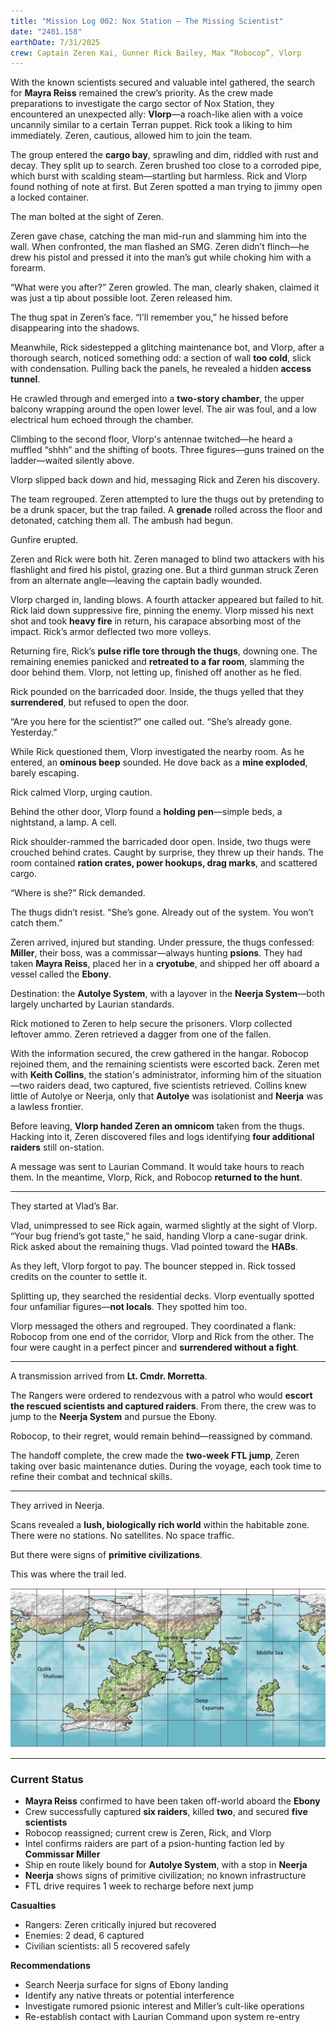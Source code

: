 ```yaml
---
title: "Mission Log 002: Nox Station – The Missing Scientist"
date: "2401.158"
earthDate: 7/31/2025
crew: Captain Zeren Kai, Gunner Rick Bailey, Max “Robocop”, Vlorp
---
```


With the known scientists secured and valuable intel gathered, the search for **Mayra Reiss** remained the crew’s priority. As the crew made preparations to investigate the cargo sector of Nox Station, they encountered an unexpected ally: **Vlorp**—a roach-like alien with a voice uncannily similar to a certain Terran puppet. Rick took a liking to him immediately. Zeren, cautious, allowed him to join the team.

The group entered the **cargo bay**, sprawling and dim, riddled with rust and decay. They split up to search. Zeren brushed too close to a corroded pipe, which burst with scalding steam—startling but harmless. Rick and Vlorp found nothing of note at first. But Zeren spotted a man trying to jimmy open a locked container.

The man bolted at the sight of Zeren.

Zeren gave chase, catching the man mid-run and slamming him into the wall. When confronted, the man flashed an SMG. Zeren didn’t flinch—he drew his pistol and pressed it into the man’s gut while choking him with a forearm.

“What were you after?” Zeren growled. The man, clearly shaken, claimed it was just a tip about possible loot. Zeren released him.

The thug spat in Zeren’s face. “I’ll remember you,” he hissed before disappearing into the shadows.

Meanwhile, Rick sidestepped a glitching maintenance bot, and Vlorp, after a thorough search, noticed something odd: a section of wall **too cold**, slick with condensation. Pulling back the panels, he revealed a hidden **access tunnel**.

He crawled through and emerged into a **two-story chamber**, the upper balcony wrapping around the open lower level. The air was foul, and a low electrical hum echoed through the chamber.

Climbing to the second floor, Vlorp's antennae twitched—he heard a muffled “shhh” and the shifting of boots. Three figures—guns trained on the ladder—waited silently above.

Vlorp slipped back down and hid, messaging Rick and Zeren his discovery.

The team regrouped. Zeren attempted to lure the thugs out by pretending to be a drunk spacer, but the trap failed. A **grenade** rolled across the floor and detonated, catching them all. The ambush had begun.

Gunfire erupted.

Zeren and Rick were both hit. Zeren managed to blind two attackers with his flashlight and fired his pistol, grazing one. But a third gunman struck Zeren from an alternate angle—leaving the captain badly wounded.

Vlorp charged in, landing blows. A fourth attacker appeared but failed to hit. Rick laid down suppressive fire, pinning the enemy. Vlorp missed his next shot and took **heavy fire** in return, his carapace absorbing most of the impact. Rick’s armor deflected two more volleys.

Returning fire, Rick’s **pulse rifle tore through the thugs**, downing one. The remaining enemies panicked and **retreated to a far room**, slamming the door behind them. Vlorp, not letting up, finished off another as he fled.

Rick pounded on the barricaded door. Inside, the thugs yelled that they **surrendered**, but refused to open the door.

“Are you here for the scientist?” one called out. “She’s already gone. Yesterday.”

While Rick questioned them, Vlorp investigated the nearby room. As he entered, an **ominous beep** sounded. He dove back as a **mine exploded**, barely escaping.

Rick calmed Vlorp, urging caution.

Behind the other door, Vlorp found a **holding pen**—simple beds, a nightstand, a lamp. A cell.

Rick shoulder-rammed the barricaded door open. Inside, two thugs were crouched behind crates. Caught by surprise, they threw up their hands. The room contained **ration crates, power hookups, drag marks**, and scattered cargo.

“Where is she?” Rick demanded.

The thugs didn’t resist. “She’s gone. Already out of the system. You won’t catch them.”

Zeren arrived, injured but standing. Under pressure, the thugs confessed: **Miller**, their boss, was a commissar—always hunting **psions**. They had taken **Mayra Reiss**, placed her in a **cryotube**, and shipped her off aboard a vessel called the **Ebony**.

Destination: the **Autolye System**, with a layover in the **Neerja System**—both largely uncharted by Laurian standards.

Rick motioned to Zeren to help secure the prisoners. Vlorp collected leftover ammo. Zeren retrieved a dagger from one of the fallen.

With the information secured, the crew gathered in the hangar. Robocop rejoined them, and the remaining scientists were escorted back. Zeren met with **Keith Collins**, the station's administrator, informing him of the situation—two raiders dead, two captured, five scientists retrieved. Collins knew little of Autolye or Neerja, only that **Autolye** was isolationist and **Neerja** was a lawless frontier.

Before leaving, **Vlorp handed Zeren an omnicom** taken from the thugs. Hacking into it, Zeren discovered files and logs identifying **four additional raiders** still on-station.

A message was sent to Laurian Command. It would take hours to reach them. In the meantime, Vlorp, Rick, and Robocop **returned to the hunt**.

---

They started at Vlad’s Bar.

Vlad, unimpressed to see Rick again, warmed slightly at the sight of Vlorp. “Your bug friend’s got taste,” he said, handing Vlorp a cane-sugar drink. Rick asked about the remaining thugs. Vlad pointed toward the **HABs**.

As they left, Vlorp forgot to pay. The bouncer stepped in. Rick tossed credits on the counter to settle it.

Splitting up, they searched the residential decks. Vlorp eventually spotted four unfamiliar figures—**not locals**. They spotted him too.

Vlorp messaged the others and regrouped. They coordinated a flank: Robocop from one end of the corridor, Vlorp and Rick from the other. The four were caught in a perfect pincer and **surrendered without a fight**.

---

A transmission arrived from **Lt. Cmdr. Morretta**.

The Rangers were ordered to rendezvous with a patrol who would **escort the rescued scientists and captured raiders**. From there, the crew was to jump to the **Neerja System** and pursue the Ebony.

Robocop, to their regret, would remain behind—reassigned by command.

The handoff complete, the crew made the **two-week FTL jump**, Zeren taking over basic maintenance duties. During the voyage, each took time to refine their combat and technical skills.

---

They arrived in Neerja.

Scans revealed a **lush, biologically rich world** within the habitable zone. There were no stations. No satellites. No space traffic.

But there were signs of **primitive civilizations**.

This was where the trail led.

![Neerja Map](../../public/ftl/log_images/neerja_map.png)

---

### **Current Status**

- **Mayra Reiss** confirmed to have been taken off-world aboard the **Ebony**
- Crew successfully captured **six raiders**, killed **two**, and secured **five scientists**
- Robocop reassigned; current crew is Zeren, Rick, and Vlorp
- Intel confirms raiders are part of a psion-hunting faction led by **Commissar Miller**
- Ship en route likely bound for **Autolye System**, with a stop in **Neerja**
- **Neerja** shows signs of primitive civilization; no known infrastructure
- FTL drive requires 1 week to recharge before next jump

**Casualties**

- Rangers: Zeren critically injured but recovered
- Enemies: 2 dead, 6 captured
- Civilian scientists: all 5 recovered safely

**Recommendations**

- Search Neerja surface for signs of Ebony landing
- Identify any native threats or potential interference
- Investigate rumored psionic interest and Miller’s cult-like operations
- Re-establish contact with Laurian Command upon system re-entry
